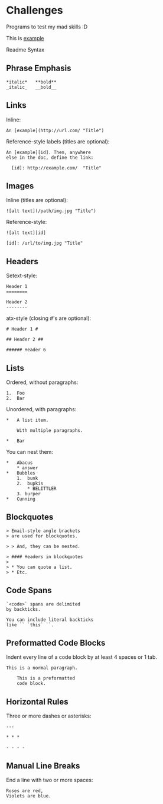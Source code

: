 # Challenges

Programs to test my mad skills :D

This is [example](https://confluence.atlassian.com/bitbucketserver/markdown-syntax-guide-776639995.html "Readme Markup Link")

Readme Syntax

## Phrase Emphasis ##

	*italic*   **bold**
	_italic_   __bold__


## Links ##

Inline:

	An [example](http://url.com/ "Title")

Reference-style labels (titles are optional):

	An [example][id]. Then, anywhere
	else in the doc, define the link:
	
	  [id]: http://example.com/  "Title"


## Images ##

Inline (titles are optional):

	![alt text](/path/img.jpg "Title")

Reference-style:

	![alt text][id]

	[id]: /url/to/img.jpg "Title"


## Headers ##

Setext-style:

	Header 1
	========
	
	Header 2
	--------

atx-style (closing #'s are optional):

	# Header 1 #

	## Header 2 ##

	###### Header 6


## Lists ##

Ordered, without paragraphs:

	1.  Foo
	2.  Bar

Unordered, with paragraphs:

	*   A list item.
	
		With multiple paragraphs.

	*   Bar

You can nest them:

	*   Abacus
		* answer
	*   Bubbles
		1.  bunk
		2.  bupkis
			* BELITTLER
		3. burper
	*   Cunning


## Blockquotes ##

	> Email-style angle brackets
	> are used for blockquotes.
	
	> > And, they can be nested.

	> #### Headers in blockquotes
	> 
	> * You can quote a list.
	> * Etc.


## Code Spans ##

	`<code>` spans are delimited
	by backticks.

	You can include literal backticks
	like `` `this` ``.


## Preformatted Code Blocks ##

Indent every line of a code block by at least 4 spaces or 1 tab.

	This is a normal paragraph.

	    This is a preformatted
	    code block.


## Horizontal Rules ##

Three or more dashes or asterisks:

	---
	
	* * *
	
	- - - - 


## Manual Line Breaks ##

End a line with two or more spaces:

	Roses are red,   
	Violets are blue.